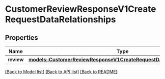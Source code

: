 # CustomerReviewResponseV1CreateRequestDataRelationships

## Properties

Name | Type | Description | Notes
------------ | ------------- | ------------- | -------------
**review** | [**models::CustomerReviewResponseV1CreateRequestDataRelationshipsReview**](CustomerReviewResponseV1CreateRequest_data_relationships_review.md) |  | 

[[Back to Model list]](../README.md#documentation-for-models) [[Back to API list]](../README.md#documentation-for-api-endpoints) [[Back to README]](../README.md)


